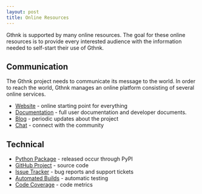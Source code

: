 ```yaml
---
layout: post
title: Online Resources
---
```


Gthnk is supported by many online resources.
The goal for these online resources is to provide every interested audience with the information needed to self-start their use of Gthnk.

## Communication

The Gthnk project needs to communicate its message to the world.
In order to reach the world, Gthnk manages an online platform consisting of several online services.

- [Website](http://www.gthnk.com) - online starting point for everything
- [Documentation](http://docs.gthnk.com) - full user documentation and developer documents.
- [Blog](http://blog.gthnk.com) - periodic updates about the project
- [Chat](http://chat.gthnk.com) - connect with the community

## Technical

- [Python Package](http://python.gthnk.com) - released occur through PyPI
- [GitHub Project](http://github.gthnk.com) - source code
- [Issue Tracker](http://issues.gthnk.com) - bug reports and support tickets
- [Automated Builds](http://builds.gthnk.com) - automatic testing
- [Code Coverage](http://coverage.gthnk.com) - code metrics
